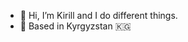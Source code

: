 - 👋 Hi, I’m Kirill and I do different things.
- 📍 Based in Kyrgyzstan 🇰🇬

<!---
kirill-retouch/kirill-retouch is a ✨ special ✨ repository because its `README.md` (this file) appears on your GitHub profile.
You can click the Preview link to take a look at your changes.
--->
